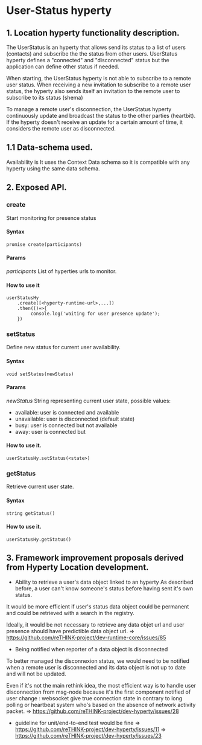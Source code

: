 # User-Status hyperty

## 1. Location hyperty functionality description.

The UserStatus is an hyperty that allows send its status to a list of users (contacts) and subscribe the the status from other users.
UserStatus hyperty defines a "connected" and "disconnected" status but the application can define other status if needed.

When starting, the UserStatus hyperty is not able to subscribe to a remote user status. When receiving a new invitation to subscribe to a remote user status, the hyperty also sends itself an invitation to the remote user to subscribe to its status (shema)

To manage a remote user's disconnection, the UserStatus hyperty continuously update and broadcast the status to the other parties (heartbit).
If the hyperty doesn't receive an update for a certain amount of time, it considers the remote user as disconnected.


## 1.1 Data-schema used.
Availability is
It uses the Context Data schema so it is compatible with any hyperty using the same data schema.

## 2. Exposed API.

### create
Start monitoring for presence status

#### Syntax
    promise create(participants)

#### Params
*participants*
 List of hyperties urls to monitor.

#### How to use it
    userStatusHy
        .create([<hyperty-runtime-url>,...])
        .then(()=>{
             console.log('waiting for user presence update');
        })

### setStatus
Define new status for current user availability.

#### Syntax
    void setStatus(newStatus)

#### Params
*newStatus*
String representing current user state, possible values:
- available: user is connected and available
- unavailable: user is disconnected (default state)
- busy: user is connected but not available
- away: user is connected but

#### How to use it.
    userStatusHy.setStatus(<state>)

### getStatus
Retrieve current user state.

#### Syntax
    string getStatus()

#### How to use it.
    userStatusHy.getStatus()


## 3. Framework improvement proposals derived from Hyperty Location development.

- Ability to retrieve a user's data object linked to an hyperty
As described before, a user can't know someone's status before having sent it's own status.

It would be more efficient if user's status data object could be permanent and could be retrieved with a search in the registry.

Ideally, it would be not necessary to retrieve any data objet url and user presence should have predictible data object url.
=> https://github.com/reTHINK-project/dev-runtime-core/issues/85

- Being notified when reporter of a data object is disconnected

To better managed the disconnexion status, we would need to be notified when a remote user is disconnected and its data object is not up to date and will not be updated.

Even if it's not the main rethink idea, the most efficient way is to handle user disconnection from msg-node because it's the first component notified of user change : websocket give true connection state in contrary to long polling or heartbeat system who's based on the absence of network activity packet.
=> https://github.com/reTHINK-project/dev-hyperty/issues/28

- guideline for unit/end-to-end test would be fine
=> https://github.com/reTHINK-project/dev-hyperty/issues/11
=> https://github.com/reTHINK-project/dev-hyperty/issues/23
